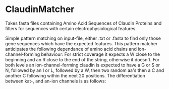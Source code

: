 # ClaudinMatcher
Takes fasta files containing Amino Acid Sequences of Claudin Proteins and filters for sequences with certain electrophysiological features.

Simple pattern matching on input-file, either .txt or .fasta to find only those gene sequences which have the expected features.
This pattern matcher anticipates the following dependance of amino acid chains and ion-channel-forming behaviour:
For strict coverage it expects a W close to the beginning and an R close to the end of the string, otherwise it doesn't.
For both levels an ion-channel-forming claudin is expected to have a G or S or N, followed by an I or L, followed by a W, then two random
aa's then a C and another C following within the next 20 positions.
The differentiation between kat-, and an-ion channels is as follows:
